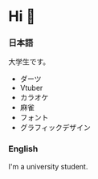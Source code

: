 # Hi 👋

### 日本語
大学生です。

- ダーツ
- Vtuber
- カラオケ
- 麻雀
- フォント
- グラフィックデザイン

### English
I'm a university student.
